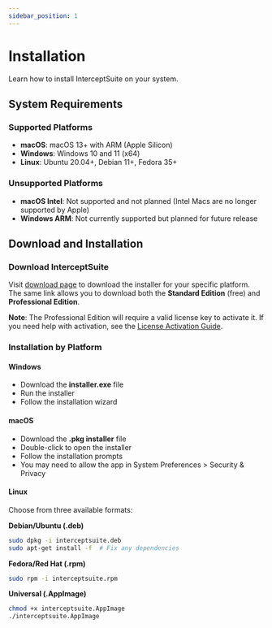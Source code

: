 ```yaml
---
sidebar_position: 1
---
```


# Installation

Learn how to install InterceptSuite on your system.

## System Requirements

### Supported Platforms
- **macOS**: macOS 13+ with ARM (Apple Silicon)
- **Windows**: Windows 10 and 11 (x64)
- **Linux**: Ubuntu 20.04+, Debian 11+, Fedora 35+

### Unsupported Platforms
- **macOS Intel**: Not supported and not planned (Intel Macs are no longer supported by Apple)
- **Windows ARM**: Not currently supported but planned for future release

## Download and Installation

### Download InterceptSuite

Visit [download page](https://interceptsuite.com/download) to download the installer for your specific platform. The same link allows you to download both the **Standard Edition** (free) and **Professional Edition**.

**Note**: The Professional Edition will require a valid license key to activate it. If you need help with activation, see the [License Activation Guide](./license-activation).

### Installation by Platform

#### Windows
- Download the **installer.exe** file
- Run the installer
- Follow the installation wizard

#### macOS
- Download the **.pkg installer** file
- Double-click to open the installer
- Follow the installation prompts
- You may need to allow the app in System Preferences > Security & Privacy

#### Linux
Choose from three available formats:

**Debian/Ubuntu (.deb)**
```bash
sudo dpkg -i interceptsuite.deb
sudo apt-get install -f  # Fix any dependencies
```

**Fedora/Red Hat (.rpm)**
```bash
sudo rpm -i interceptsuite.rpm
```

**Universal (.AppImage)**
```bash
chmod +x interceptsuite.AppImage
./interceptsuite.AppImage
```



